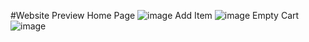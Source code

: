 #Website Preview
Home Page
![image](https://github.com/user-attachments/assets/96a8073a-3850-4a6a-b3b3-c42b9ccf136b)
Add Item
![image](https://github.com/user-attachments/assets/37efd629-6e9a-45fc-8512-87950bafe00c)
Empty Cart
![image](https://github.com/user-attachments/assets/64026f6a-c901-4227-8909-30366873ee71)
